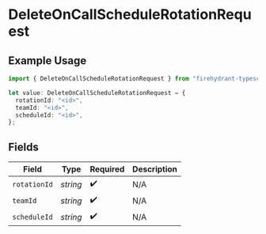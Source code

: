 # DeleteOnCallScheduleRotationRequest

## Example Usage

```typescript
import { DeleteOnCallScheduleRotationRequest } from "firehydrant-typescript-sdk/models/operations";

let value: DeleteOnCallScheduleRotationRequest = {
  rotationId: "<id>",
  teamId: "<id>",
  scheduleId: "<id>",
};
```

## Fields

| Field              | Type               | Required           | Description        |
| ------------------ | ------------------ | ------------------ | ------------------ |
| `rotationId`       | *string*           | :heavy_check_mark: | N/A                |
| `teamId`           | *string*           | :heavy_check_mark: | N/A                |
| `scheduleId`       | *string*           | :heavy_check_mark: | N/A                |